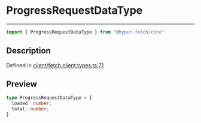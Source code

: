 

# ProgressRequestDataType

<div class="api-docs__separator" data-reactroot="">

---

</div><div class="api-docs__import" data-reactroot="">

```ts
import { ProgressRequestDataType } from "@hyper-fetch/core"
```

</div><div class="api-docs__section">

## Description

</div><div class="api-docs__description"><span class="api-docs__do-not-parse">



</span></div><p class="api-docs__definition">

Defined in [client/fetch.client.types.ts:71](https://github.com/BetterTyped/hyper-fetch/blob/a5ae46b5/packages/core/src/client/fetch.client.types.ts#L71)

</p><div class="api-docs__section">

## Preview

</div><div class="api-docs__preview type">

```ts
type ProgressRequestDataType = {
  loaded: number; 
  total: number; 
}
```

</div>